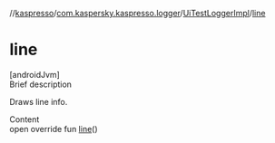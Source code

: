 //[kaspresso](../../index.md)/[com.kaspersky.kaspresso.logger](../index.md)/[UiTestLoggerImpl](index.md)/[line](line.md)



# line  
[androidJvm]  
Brief description  


Draws line info.

  
Content  
open override fun [line](line.md)()  



